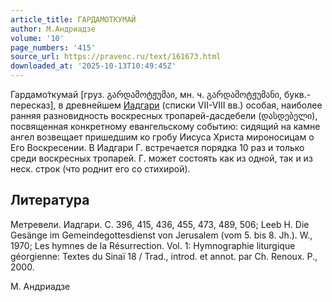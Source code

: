 ```yaml
---
article_title: ГАРДАМОТКУМАЙ
author: М.Андриадзе
volume: '10'
page_numbers: '415'
source_url: https://pravenc.ru/text/161673.html
downloaded_at: '2025-10-13T10:49:45Z'
---
```


Гардамо́ткумай [груз. გარდამოტჟუმაი, мн. ч. გარდამოტჟუმანი, букв.- пересказ], в древнейшем [Иадгари](https://pravenc.ru/text/Иадгари.html) (списки VII-VIII вв.) особая, наиболее ранняя разновидность воскресных тропарей-дасдебели (დასდებელი), посвященная конкретному евангельскому событию: сидящий на камне ангел возвещает пришедшим ко гробу Иисуса Христа мироносицам о Его Воскресении. В Иадгари Г. встречается порядка 10 раз и только среди воскресных тропарей. Г. может состоять как из одной, так и из неск. строк (что роднит его со стихирой).

## Литература

Метревели. Иадгари. С. 396, 415, 436, 455, 473, 489, 506; Leeb H. Die Gesänge im Gemeindegottesdienst von Jerusalem (vom 5. bis 8. Jh.). W., 1970; Les hymnes de la Résurrection. Vol. 1: Hymnographie liturgique géorgienne: Textes du Sinaï 18 / Trad., introd. et annot. par Ch. Renoux. P., 2000.

М.  Андриадзе
